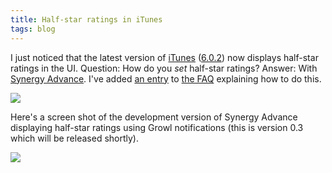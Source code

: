 ```yaml
---
title: Half-star ratings in iTunes
tags: blog
---
```


I just noticed that the latest version of [iTunes](http://www.apple.com/itunes/overview/) ([6.0.2](http://www.apple.com/pr/library/2006/jan/10ilife.html)) now displays half-star ratings in the UI. Question: How do you _set_ half-star ratings? Answer: With [Synergy Advance](http://typechecked.net/a/products/synergy-advance/). I've added [an entry](http://typechecked.net/a/products/synergy-advance/faq/#half-stars) to [the FAQ](http://typechecked.net/a/products/synergy-advance/faq/) explaining how to do this.

![](/system/images/legacy/half-stars.png)

Here's a screen shot of the development version of Synergy Advance displaying half-star ratings using Growl notifications (this is version 0.3 which will be released shortly).

![](/system/images/legacy/half-star-growl.png)
